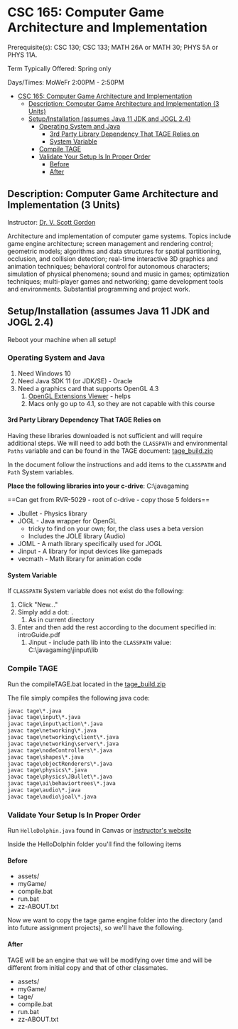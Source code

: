 # CSC 165: Computer Game Architecture and Implementation

Prerequisite(s): CSC 130; CSC 133; MATH 26A or MATH 30; PHYS 5A or PHYS 11A.

Term Typically Offered: Spring only

Days/Times: MoWeFr 2:00PM - 2:50PM

- [CSC 165: Computer Game Architecture and Implementation](#csc-165-computer-game-architecture-and-implementation)
  - [Description: Computer Game Architecture and Implementation (3 Units)](#description-computer-game-architecture-and-implementation-3-units)
  - [Setup/Installation (assumes Java 11 JDK and JOGL 2.4)](#setupinstallation-assumes-java-11-jdk-and-jogl-24)
    - [Operating System and Java](#operating-system-and-java)
      - [3rd Party Library Dependency That TAGE Relies on](#3rd-party-library-dependency-that-tage-relies-on)
      - [System Variable](#system-variable)
    - [Compile TAGE](#compile-tage)
    - [Validate Your Setup Is In Proper Order](#validate-your-setup-is-in-proper-order)
      - [Before](#before)
      - [After](#after)

## Description: Computer Game Architecture and Implementation (3 Units)

Instructor: [Dr. V. Scott Gordon](https://www.amazon.com/stores/V.-Scott-Gordon/author/B01MU73557?ref=ap_rdr&store_ref=ap_rdr&isDramIntegrated=true&shoppingPortalEnabled=true)

Architecture and implementation of computer game systems. Topics include game engine architecture; screen 
management and rendering control; geometric models; algorithms and data structures for spatial partitioning, 
occlusion, and collision detection; real-time interactive 3D graphics and animation techniques; behavioral 
control for autonomous characters; simulation of physical phenomena; sound and music in games; optimization 
techniques; multi-player games and networking; game development tools and environments. Substantial 
programming and project work.

## Setup/Installation (assumes Java 11 JDK and JOGL 2.4)

Reboot your machine when all setup!

### Operating System and Java

1. Need Windows 10
2. Need Java SDK 11 (or JDK/SE) - Oracle
3. Need a graphics card that supports OpenGL 4.3
   1. [OpenGL Extensions Viewer](https://download.cnet.com/OpenGL-Extensions-Viewer/3000-18487_4-34442.html) - helps
   2. Macs only go up to 4.1, so they are not capable with this course

#### 3rd Party Library Dependency That TAGE Relies on

Having these libraries downloaded is not sufficient and will require additional
steps. We will need to add both the `CLASSPATH` and environmental `Paths` variable
and can be found in the TAGE document: [tage_build.zip](tage-game-engine/tage_build.zip)

In the document follow the instructions and add items to the `CLASSPATH`
and `Path` System variables.

**Place the following libraries into your c-drive**: C:\\javagaming

==Can get from RVR-5029 - root of c-drive - copy those 5 folders==

- Jbullet - Physics library
- JOGL - Java wrapper for OpenGL
  - tricky to find on your own; for, the class uses a beta version
  - Includes the JOLE library (Audio)
- JOML - A math library specifically used for JOGL
- Jinput - A library for input devices like gamepads
- vecmath - Math library for animation code

#### System Variable

If `CLASSPATH` System variable does not exist do the following:

1. Click "New..."
2. Simply add a dot: `.`
   1. As in current directory
3. Enter and then add the rest according to the document specified in: introGuide.pdf
   1. Jinput - include path lib into the `CLASSPATH` value: C:\\javagaming\\jinput\lib

### Compile TAGE

Run the compileTAGE.bat located in the
[tage_build.zip](tage-game-engine/tage_build.zip)

The file simply compiles the following java code:

```bat
javac tage\*.java
javac tage\input\*.java
javac tage\input\action\*.java
javac tage\networking\*.java
javac tage\networking\client\*.java
javac tage\networking\server\*.java
javac tage\nodeControllers\*.java
javac tage\shapes\*.java
javac tage\objectRenderers\*.java
javac tage\physics\*.java
javac tage\physics\JBullet\*.java
javac tage\ai\behaviortrees\*.java
javac tage\audio\*.java
javac tage\audio\joal\*.java
```

### Validate Your Setup Is In Proper Order

Run `HelloDolphin.java` found in Canvas or [instructor's website](https://athena.ecs.csus.edu/~gordonvs/)

Inside the HelloDolphin folder you'll find the following items

#### Before

- assets/
- myGame/
- compile.bat
- run.bat
- zz-ABOUT.txt

Now we want to copy the tage game engine folder into the directory
(and into future assignment projects), so we'll have the following.

#### After

TAGE will be an engine that we will be modifying over time and will be
different from initial copy and that of other classmates.

- assets/
- myGame/
- tage/
- compile.bat
- run.bat
- zz-ABOUT.txt

